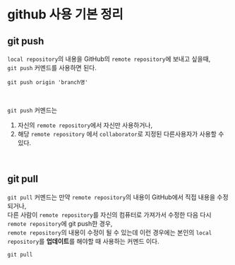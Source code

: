# github 사용 기본 정리
## git push
`local repository`의 내용을 GitHub의 `remote repository`에 보내고 싶을때, <br />
`git push` 커멘드를 사용하면 된다.

```
git push origin 'branch명'
```
<br />

`git push` 커멘드는
1. 자신의 `remote repository`에서 자신만 사용하거나,
2. 해당 `remote repository` 에서 `collaborator`로 지정된 다른사용자가 사용할 수 있다.
<br />

## git pull
`git pull` 커멘드는 만약 `remote repository`의 내용이 GitHub에서 직접 내용을 수정되거나, <br />
다른 사람이 `remote repository`를 자신의 컴퓨터로 가져가서 수정한 다음 다시 `remote repository`에 git push한 경우, <br />
`remote repository`의 내용이 수정이 될 수 있는데 이런 경우에는 본인의 `local repository`를 **업데이트**를 해야할 때 사용하는 커멘드 이다.

```
git pull
```